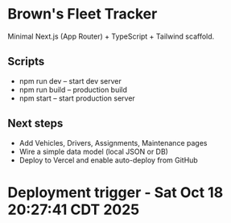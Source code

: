 # Brown's Fleet Tracker

Minimal Next.js (App Router) + TypeScript + Tailwind scaffold.

## Scripts
- npm run dev – start dev server
- npm run build – production build
- npm start – start production server

## Next steps
- Add Vehicles, Drivers, Assignments, Maintenance pages
- Wire a simple data model (local JSON or DB)
- Deploy to Vercel and enable auto-deploy from GitHub
# Deployment trigger - Sat Oct 18 20:27:41 CDT 2025
